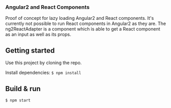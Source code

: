 ### Angular2 and React Components

Proof of concept for lazy loading Angular2 and React components. It's currently not possible to run React components in Angular2 as they are. The ng2ReactAdapter is a component which is able to get a React component as an input as well as its props.

## Getting started

Use this project by cloning the repo.

Install dependencies:
`
$ npm install
`

## Build & run
`
$ npm start
`
